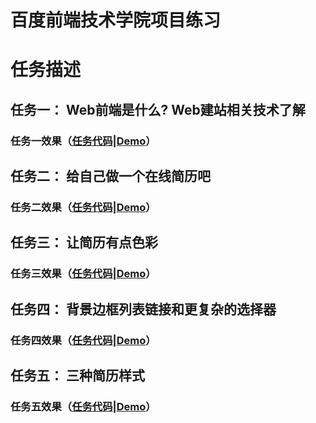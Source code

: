 # 百度前端技术学院项目练习
# 任务描述
## 任务一：  Web前端是什么? Web建站相关技术了解
### 任务一效果（[任务代码](https://github.com/MeetZhang/IFE18/tree/master/2018-04-24-Task01)|[Demo](http://zmqblog.top/IFE18/2018-04-24-Task01/)）

## 任务二：  给自己做一个在线简历吧 
### 任务二效果（[任务代码](https://github.com/MeetZhang/IFE18/blob/master/2018-04-25-Task02/02resume.html)|[Demo](http://zmqblog.top/IFE18/2018-04-25-Task02/02resume.html)）

## 任务三：  让简历有点色彩
### 任务三效果（[任务代码](https://github.com/MeetZhang/IFE18/blob/master/2018-04-26-Task03/03resume.html)|[Demo](http://zmqblog.top/IFE18/2018-04-26-Task03/03resume.html)）

## 任务四：  背景边框列表链接和更复杂的选择器
### 任务四效果（[任务代码](https://github.com/MeetZhang/IFE18/blob/master/2018-04-28-Task04/04resume.html)|[Demo](http://zmqblog.top/IFE18/2018-04-28-Task04/04resume.html)）

## 任务五：  三种简历样式
### 任务五效果（[任务代码](https://github.com/MeetZhang/IFE18/blob/master/2018-04-29-Task05/05resume.html)|[Demo](http://zmqblog.top/IFE18/2018-04-29-Task05/05resume.html)）